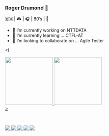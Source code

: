 ### Roger Drumond 👋
🇧🇷 | 🎮  | 🎧 | 80’s | 



<!--
**venomroger/venomroger** is a ✨ _special_ ✨ repository because its `README.md` (this file) appears on your GitHub profile.

Here are some ideas to get you started:
-->
- 🔭 I’m currently working on NTTDATA
- 🌱 I’m currently learning ... CTFL-AT 
- 👯 I’m looking to collaborate on ... Agile Tester
<!--- 🤔 I’m looking for help with ...
- 💬 Ask me about ...
- 📫 How to reach me: ...
- 😄 Pronouns: ...
- ⚡ Fun fact: ...
-->
<!
<div>
  <a href= "https://github.com/venomroger">
  <img height="155em" src="https://github-readme-stats.vercel.app/api?username=venomroger&show_icons=true&theme=highcontrast&include_all_commits=true&count_private=true"/>  
  <img height="155em" src= "https://github-readme-stats.vercel.app/api/top-langs/?username=venomroger&layout=compact%langs_count=16&theme=highcontrast"/>  
</div>  
>
  
##
  
<div>
    <a href="https://www.instagram.com/venomroger/"><br>
  <img src="https://img.shields.io/badge/Instagram-E4405F?style=for-the-badge&logo=instagram&logoColor=white"/>
</a>
<a href="https://www.linkedin.com/in/drumondroger/">
  <img src="https://img.shields.io/badge/LinkedIn-0077B5?style=for-the-badge&logo=linkedin&logoColor=white"/>
</a>
<a href="https://open.spotify.com/user/225ftlajwacbj5xxgj26cmktq?si=7fb5b1281fd44229">
  <img src="https://img.shields.io/badge/Spotify-1ED760?&style=for-the-badge&logo=spotify&logoColor=white"/>
  </a>
<a href="https://psnprofiles.com/venomroger">
  <img src="https://img.shields.io/badge/PlayStation-003791?style=for-the-badge&logo=playstation&logoColor=white"/>
  </a>
  <a href="https://twitter.com/drumondroger">
  <img src="https://img.shields.io/badge/Twitter-1DA1F2?style=for-the-badge&logo=twitter&logoColor=white"/>
  </a>

</div>
